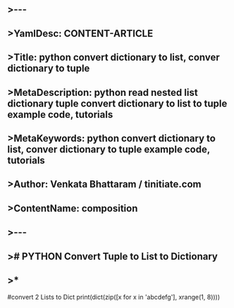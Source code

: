## >---
## >YamlDesc: CONTENT-ARTICLE
## >Title: python convert dictionary to list, conver dictionary to tuple
## >MetaDescription: python read nested list dictionary tuple convert dictionary to list to tuple example code, tutorials
## >MetaKeywords: python convert dictionary to list, conver dictionary to tuple example code, tutorials
## >Author: Venkata Bhattaram / tinitiate.com
## >ContentName: composition
## >---

## ># PYTHON Convert Tuple to List to Dictionary
## >*
#convert 2 Lists to Dict
print(dict(zip([x for x in 'abcdefg'], xrange(1, 8))))